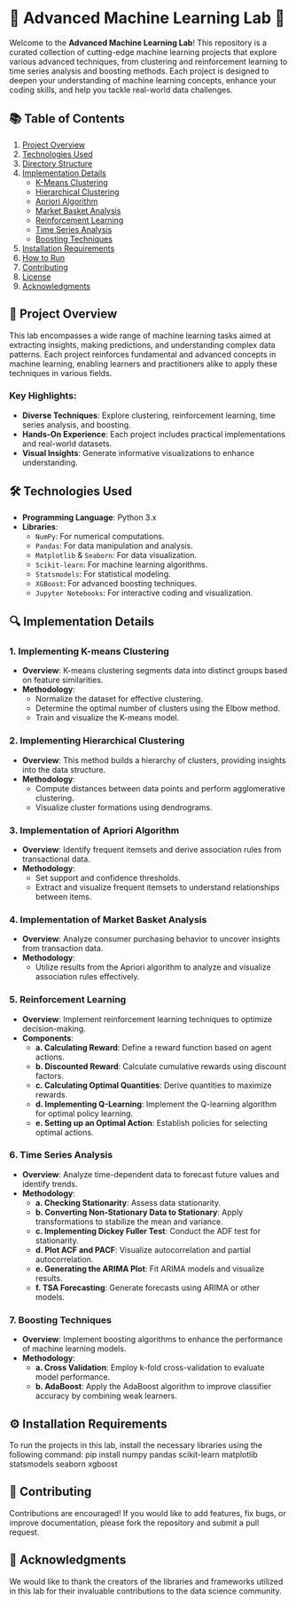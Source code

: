 # 🌟 Advanced Machine Learning Lab 🌟

Welcome to the **Advanced Machine Learning Lab**! This repository is a curated collection of cutting-edge machine learning projects that explore various advanced techniques, from clustering and reinforcement learning to time series analysis and boosting methods. Each project is designed to deepen your understanding of machine learning concepts, enhance your coding skills, and help you tackle real-world data challenges.

## 📚 Table of Contents
1. [Project Overview](#project-overview)
2. [Technologies Used](#technologies-used)
3. [Directory Structure](#directory-structure)
4. [Implementation Details](#implementation-details)
   - [K-Means Clustering](#1-implementing-k-means-clustering)
   - [Hierarchical Clustering](#2-implementing-hierarchical-clustering)
   - [Apriori Algorithm](#3-implementation-of-apriori-algorithm)
   - [Market Basket Analysis](#4-implementation-of-market-basket-analysis)
   - [Reinforcement Learning](#5-reinforcement-learning)
   - [Time Series Analysis](#6-time-series-analysis)
   - [Boosting Techniques](#7-boosting)
5. [Installation Requirements](#installation-requirements)
6. [How to Run](#how-to-run)
7. [Contributing](#contributing)
8. [License](#license)
9. [Acknowledgments](#acknowledgments)

## 🚀 Project Overview
This lab encompasses a wide range of machine learning tasks aimed at extracting insights, making predictions, and understanding complex data patterns. Each project reinforces fundamental and advanced concepts in machine learning, enabling learners and practitioners alike to apply these techniques in various fields.

### Key Highlights:
- **Diverse Techniques**: Explore clustering, reinforcement learning, time series analysis, and boosting.
- **Hands-On Experience**: Each project includes practical implementations and real-world datasets.
- **Visual Insights**: Generate informative visualizations to enhance understanding.

## 🛠 Technologies Used
- **Programming Language**: Python 3.x
- **Libraries**: 
  - `NumPy`: For numerical computations.
  - `Pandas`: For data manipulation and analysis.
  - `Matplotlib` & `Seaborn`: For data visualization.
  - `Scikit-learn`: For machine learning algorithms.
  - `Statsmodels`: For statistical modeling.
  - `XGBoost`: For advanced boosting techniques.
  - `Jupyter Notebooks`: For interactive coding and visualization.

## 🔍 Implementation Details

### 1. Implementing K-means Clustering
- **Overview**: K-means clustering segments data into distinct groups based on feature similarities.
- **Methodology**:
  - Normalize the dataset for effective clustering.
  - Determine the optimal number of clusters using the Elbow method.
  - Train and visualize the K-means model.

### 2. Implementing Hierarchical Clustering
- **Overview**: This method builds a hierarchy of clusters, providing insights into the data structure.
- **Methodology**:
  - Compute distances between data points and perform agglomerative clustering.
  - Visualize cluster formations using dendrograms.

### 3. Implementation of Apriori Algorithm
- **Overview**: Identify frequent itemsets and derive association rules from transactional data.
- **Methodology**:
  - Set support and confidence thresholds.
  - Extract and visualize frequent itemsets to understand relationships between items.

### 4. Implementation of Market Basket Analysis
- **Overview**: Analyze consumer purchasing behavior to uncover insights from transaction data.
- **Methodology**:
  - Utilize results from the Apriori algorithm to analyze and visualize association rules effectively.

### 5. Reinforcement Learning
- **Overview**: Implement reinforcement learning techniques to optimize decision-making.
- **Components**:
  - **a. Calculating Reward**: Define a reward function based on agent actions.
  - **b. Discounted Reward**: Calculate cumulative rewards using discount factors.
  - **c. Calculating Optimal Quantities**: Derive quantities to maximize rewards.
  - **d. Implementing Q-Learning**: Implement the Q-learning algorithm for optimal policy learning.
  - **e. Setting up an Optimal Action**: Establish policies for selecting optimal actions.

### 6. Time Series Analysis
- **Overview**: Analyze time-dependent data to forecast future values and identify trends.
- **Methodology**:
  - **a. Checking Stationarity**: Assess data stationarity.
  - **b. Converting Non-Stationary Data to Stationary**: Apply transformations to stabilize the mean and variance.
  - **c. Implementing Dickey Fuller Test**: Conduct the ADF test for stationarity.
  - **d. Plot ACF and PACF**: Visualize autocorrelation and partial autocorrelation.
  - **e. Generating the ARIMA Plot**: Fit ARIMA models and visualize results.
  - **f. TSA Forecasting**: Generate forecasts using ARIMA or other models.

### 7. Boosting Techniques
- **Overview**: Implement boosting algorithms to enhance the performance of machine learning models.
- **Methodology**:
  - **a. Cross Validation**: Employ k-fold cross-validation to evaluate model performance.
  - **b. AdaBoost**: Apply the AdaBoost algorithm to improve classifier accuracy by combining weak learners.

## ⚙️ Installation Requirements
To run the projects in this lab, install the necessary libraries using the following command:
pip install numpy pandas scikit-learn matplotlib statsmodels seaborn xgboost

## 🤝 Contributing
Contributions are encouraged! If you would like to add features, fix bugs, or improve documentation, please fork the repository and submit a pull request.

## 🙏 Acknowledgments
We would like to thank the creators of the libraries and frameworks utilized in this lab for their invaluable contributions to the data science community.
